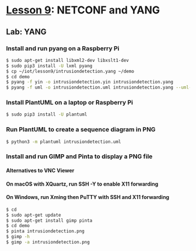 # <a href="https://goo.gl/RIzzfl">Lesson 9</a>: NETCONF and YANG

## Lab: YANG

### Install and run pyang on a Raspberry Pi
```sh
$ sudo apt-get install libxml2-dev libxslt1-dev
$ sudo pip3 install -U lxml pyang
$ cp ~/iot/lesson9/intrusiondetection.yang ~/demo
$ cd demo
$ pyang -f yin -o intrusiondetection.yin intrusiondetection.yang
$ pyang -f uml -o intrusiondetection.uml intrusiondetection.yang --uml-no=stereotypes,annotation,typedef
```
### Install PlantUML on a laptop or Raspberry Pi
```sh
$ sudo pip3 install -U plantuml
```
### Run PlantUML to create a sequence diagram in PNG
```sh
$ python3 -m plantuml intrusiondetection.uml
```
### Install and run GIMP and Pinta to display a PNG file

#### Alternatives to VNC Viewer

#### On macOS with XQuartz, run SSH -Y to enable X11 forwarding

#### On Windows, run Xming then PuTTY with SSH and X11 forwarding
```sh
$ cd
$ sudo apt-get update
$ sudo apt-get install gimp pinta
$ cd demo
$ pinta intrusiondetection.png
$ gimp -h
$ gimp -a intrusiondetection.png
```
